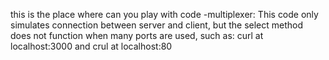 this is the place where can you play with code
-multiplexer:
This code only simulates connection between server and client, but the select method does not function when many ports are used, such as:
 curl at localhost:3000 and crul at localhost:80
